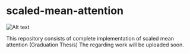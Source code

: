 # scaled-mean-attention

![Alt text](https://github.com/LalithBharadwaj/scaled-mean-attention/blob/main/Model%20Diagram.jpg "Scaled Mean Attention")

This repository consists of complete implementation of scaled mean attention (Graduation Thesis) 
The regarding work will be uploaded soon.
